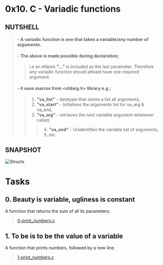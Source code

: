 # **0x10. C - Variadic functions**

## NUTSHELL
> #### - A variadic function is one that takes a variable/any number of arguments.
> #### - The above is made possible during declaration;
> > i.e an ellipsis **"..."** is included as the last parameter.
> > Therefore any variadic function should atleast have one required argument. 
> #### - it uses macros from **<stdarg.h>** library e.g ;
> > 1.  **"va_list"** - datatype that stores a list all arguments,
> > 2. **"va_start"** - Initialises the arguments list for va_arg & va_end,
> > 3. **"va_arg"** - retrieves the next variable argument whenever called,
> > > 4. **"va_end"** - Unidentifies the variable list of arguments,
> > > 4. etc.


## SNAPSHOT
![Structs](assets/fp.png)


# Tasks

## **0. Beauty is variable, ugliness is constant**
A function that returns the sum of all its parameters.
> [0-print_numbers.c](https://github.com/Viestar/alx-low_level_programming/commit/94fdeb4c372bcb3b82a797d084522efefd457c7f)


## **1. To be is to be the value of a variable**
A function that prints numbers, followed by a new line.
> [1-print_numbers.c](https://github.com/Viestar/alx-low_level_programming/commit/)